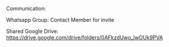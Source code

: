 Communication: 

Whatsapp Group: Contact Member for invite

Shared Google Drive: https://drive.google.com/drive/folders/0AFkzdUwo_lwOUk9PVA
